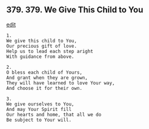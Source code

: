 
## 379.  379. We Give This Child to You
[edit](https://docs.google.com/document/d/161mYfUZ8VkPhhs_f80C7vwIEjyoNMYwd/edit?mode=html)






    1.
    We give this child to You,
    Our precious gift of love.
    Help us to lead each step aright
    With guidance from above.

    2.
    O bless each child of Yours,
    And grant when they are grown,
    They will have learned to love Your way,
    And choose it for their own.

    3.
    We give ourselves to You,
    And may Your Spirit fill
    Our hearts and home, that all we do
    Be subject to Your will.
